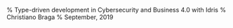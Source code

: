 % Type-driven development in Cybersecurity and Business 4.0 with Idris
% Christiano Braga
% September, 2019
